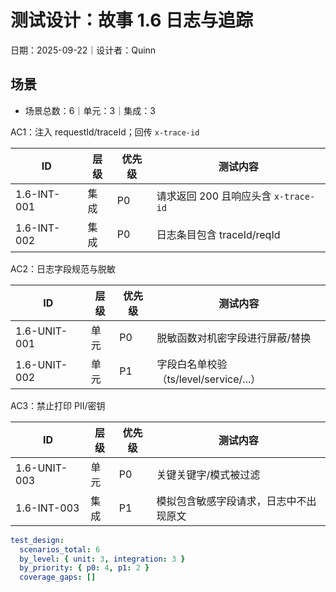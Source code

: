 # 测试设计：故事 1.6 日志与追踪

日期：2025-09-22｜设计者：Quinn

## 场景

- 场景总数：6｜单元：3｜集成：3

AC1：注入 requestId/traceId；回传 `x-trace-id`

| ID           | 层级 | 优先级 | 测试内容                                       |
|--------------|------|--------|-----------------------------------------------|
| 1.6-INT-001  | 集成 | P0     | 请求返回 200 且响应头含 `x-trace-id`          |
| 1.6-INT-002  | 集成 | P0     | 日志条目包含 traceId/reqId                    |

AC2：日志字段规范与脱敏

| ID           | 层级 | 优先级 | 测试内容                                       |
|--------------|------|--------|-----------------------------------------------|
| 1.6-UNIT-001 | 单元 | P0     | 脱敏函数对机密字段进行屏蔽/替换                |
| 1.6-UNIT-002 | 单元 | P1     | 字段白名单校验（ts/level/service/...）         |

AC3：禁止打印 PII/密钥

| ID           | 层级 | 优先级 | 测试内容                                       |
|--------------|------|--------|-----------------------------------------------|
| 1.6-UNIT-003 | 单元 | P0     | 关键关键字/模式被过滤                         |
| 1.6-INT-003  | 集成 | P1     | 模拟包含敏感字段请求，日志中不出现原文        |

```yaml
test_design:
  scenarios_total: 6
  by_level: { unit: 3, integration: 3 }
  by_priority: { p0: 4, p1: 2 }
  coverage_gaps: []
```

